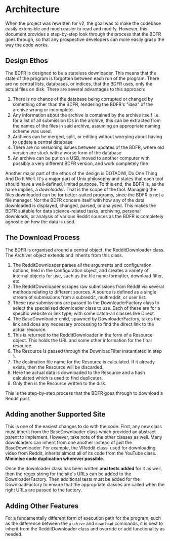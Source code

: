 # Architecture

When the project was rewritten for v2, the goal was to make the codebase easily
extensible and much easier to read and modify. However, this document provides
a step-by-step look through the process that the BDFR goes through, so that any
prospective developers can more easily grasp the way the code works.

## Design Ethos

The BDFR is designed to be a stateless downloader. This means that the state of
the program is forgotten between each run of the program. There are no central
lists, databases, or indices, that the BDFR uses, only the actual files on
disk. There are several advantages to this approach:

1. There is no chance of the database being corrupted or changed by something
   other than the BDFR, rendering the BDFR's "idea" of the archive wrong or
   incomplete.
2. Any information about the archive is contained by the archive itself i.e.
   for a list of all submission IDs in the archive, this can be extracted from
   the names of the files in said archive, assuming an appropriate naming
   scheme was used.
3. Archives can be merged, split, or editing without worrying about having to
   update a central database
4. There are no versioning issues between updates of the BDFR, where old
   version are stuck with a worse form of the database
5. An archive can be put on a USB, moved to another computer with possibly
   a very different BDFR version, and work completely fine

Another major part of the ethos of the design is DOTADIW, Do One Thing And Do
It Well. It's a major part of Unix philosophy and states that each tool should
have a well-defined, limited purpose. To this end, the BDFR is, as the name
implies, a *downloader*. That is the scope of the tool. Managing the files
downloaded can be for better-suited programs, since the BDFR is not a file
manager. Nor the BDFR concern itself with how any of the data downloaded is
displayed, changed, parsed, or analysed. This makes the BDFR suitable for data
science-related tasks, archiving, personal downloads, or analysis of various
Reddit sources as the BDFR is completely agnostic on how the data is used.

## The Download Process

The BDFR is organised around a central object, the RedditDownloader class. The
Archiver object extends and inherits from this class.

1. The RedditDownloader parses all the arguments and configuration options,
   held in the Configuration object, and creates a variety of internal objects
   for use, such as the file name formatter, download filter, etc.
2. The RedditDownloader scrapes raw submissions from Reddit via several methods
   relating to different sources. A source is defined as a single stream of
   submissions from a subreddit, multireddit, or user list.
3. These raw submissions are passed to the DownloaderFactory class to select
   the specialised downloader class to use. Each of these are for a specific
   website or link type, with some catch-all classes like Direct.
4. The BaseDownloader child, spawned by DownloaderFactory, takes the link and
   does any necessary processing to find the direct link to the actual
   resource.
5. This is returned to the RedditDownloader in the form of a Resource object.
   This holds the URL and some other information for the final resource.
6. The Resource is passed through the DownloadFilter instantiated in step 1.
7. The destination file name for the Resource is calculated. If it already
   exists, then the Resource will be discarded.
8. Here the actual data is downloaded to the Resource and a hash calculated
   which is used to find duplicates.
9. Only then is the Resource written to the disk.

This is the step-by-step process that the BDFR goes through to download
a Reddit post.

## Adding another Supported Site

This is one of the easiest changes to do with the code. First, any new class
must inherit from the BaseDownloader class which provided an abstract parent to
implement. However, take note of the other classes as well. Many downloaders
can inherit from one another instead of just the BaseDownloader. For example,
the VReddit class, used for downloading video from Reddit, inherits almost all
of its code from the YouTube class. **Minimise code duplication wherever
possible**.

Once the downloader class has been written **and tests added** for it as well,
then the regex string for the site's URLs can be added to the
DownloaderFactory. Then additional tests must be added for the DownloadFactory
to ensure that the appropriate classes are called when the right URLs are
passed to the factory.

## Adding Other Features

For a fundamentally different form of execution path for the program, such as
the difference between the `archive` and `download` commands, it is best to
inherit from the RedditDownloader class and override or add functionality as
needed.
